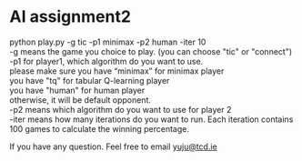 # AI assignment2 
 python play.py -g tic -p1 minimax -p2 human -iter 10  
-g means the game you choice to play. (you can choose "tic" or "connect")  
-p1 for player1, which algorithm do you want to use.  
please make sure you have “minimax” for minimax player  
 you have "tq" for tabular Q-learning player  
you have "human" for human player  
otherwise, it will be default opponent.  
-p2 means which algorithm do you want to use for player 2  
-iter means how many iterations do you want to run. Each iteration contains 100 games to calculate the winning percentage.

If you have any question. Feel free to email yuju@tcd.ie